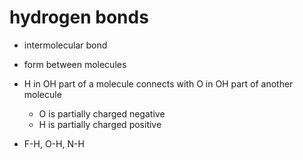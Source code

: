 # hydrogen bonds

- intermolecular bond

- form between molecules

- H in OH part of a molecule connects with O in OH part of another molecule
  - O is partially charged negative
  - H is partially charged positive


- F-H, O-H, N-H
